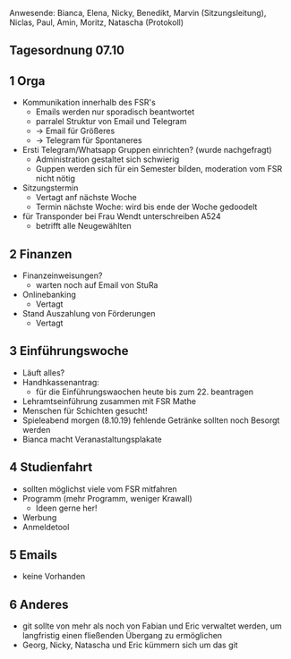 ---
---

Anwesende: Bianca, Elena, Nicky, Benedikt, Marvin (Sitzungsleitung), Niclas, Paul, Amin, Moritz, Natascha (Protokoll)

## Tagesordnung 07.10

## 1 Orga

- Kommunikation innerhalb des FSR's
  - Emails werden nur sporadisch beantwortet
  - parralel Struktur von Email und Telegram
  - -> Email für Größeres
  - -> Telegram für Spontaneres
- Ersti Telegram/Whatsapp Gruppen einrichten? (wurde nachgefragt)
  - Administration gestaltet sich schwierig
  - Guppen werden sich für ein Semester bilden, moderation vom FSR nicht nötig
- Sitzungstermin
  - Vertagt anf nächste Woche
  - Termin nächste Woche: wird bis ende der Woche gedoodelt
- für Transponder bei Frau Wendt unterschreiben A524
  - betrifft alle Neugewählten

## 2 Finanzen

- Finanzeinweisungen?
  - warten noch auf Email von StuRa
- Onlinebanking
  - Vertagt
- Stand Auszahlung von Förderungen
  - Vertagt

## 3 Einführungswoche

- Läuft alles?
- Handhkassenantrag:
  - für die Einführungswaochen heute bis zum 22. beantragen
- Lehramtseinführung zusammen mit FSR Mathe
- Menschen für Schichten gesucht!
- Spieleabend morgen (8.10.19) fehlende Getränke sollten noch Besorgt werden
- Bianca macht Veranastaltungsplakate

## 4 Studienfahrt

- sollten möglichst viele vom FSR mitfahren
- Programm (mehr Programm, weniger Krawall)
  - Ideen gerne her!
- Werbung
- Anmeldetool

## 5 Emails

- keine Vorhanden

## 6 Anderes

- git sollte von mehr als noch von Fabian und Eric verwaltet werden, um langfristig einen fließenden Übergang zu ermöglichen
- Georg, Nicky, Natascha und Eric kümmern sich um das git
